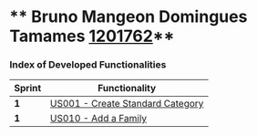 ** Bruno Mangeon Domingues Tamames [1201762](./)** 
===============================


### Index of Developed Functionalities ###


| Sprint | Functionality     |
|--------|--------------------|
| **1**  | [US001 - Create Standard Category](US001_CreateStandardCategory.md) |
| **1**  | [US010 - Add a Family](US010_AddFamily.md) |
